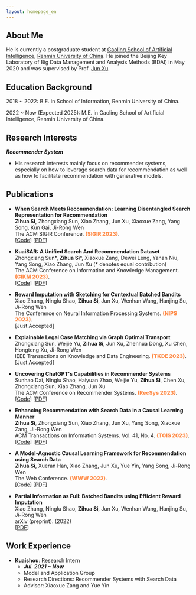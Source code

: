 ```yaml
---
layout: homepage_en
---
```


## About Me

He is currently a postgraduate student at [Gaoling School of Artificial Intelligence](http://ai.ruc.edu.cn/), [Renmin University of China](https://www.ruc.edu.cn/).
He joined the Beijing Key Laboratory of Big Data Management and Analysis Methods (BDAI) in May 2020 and was supervised by Prof. [Jun Xu](https://scholar.google.com/citations?user=su14mcEAAAAJ).


## Education Background

2018 ~ 2022: B.E. in School of Information, Renmin University of China.

2022 ~ Now (Expected 2025): M.E. in Gaoling School of Artificial Intelligence, Renmin University of China.

## Research Interests

***Recommender System***
- His research interests mainly focus on recommender systems, especially on how to leverage search data for recommendation as well as how to facilitate recommendation with generative models.



## Publications

- **When Search Meets Recommendation: Learning Disentangled Search Representation for Recommendation**
  <br>
  **Zihua Si**, Zhongxiang Sun, Xiao Zhang, Jun Xu, Xiaoxue Zang, Yang Song, Kun Gai, Ji-Rong Wen 
  <br>
  The ACM SIGIR Conference. <span style="color:#ff904f;font-weight:1000">(SIGIR 2023)</span>. 
  <br>
  [[Code](https://github.com/Ethan00Si/SESREC-SIGIR-2023)]
  [[PDF](https://arxiv.org/abs/2305.10822)] 

- **KuaiSAR: A Unified Search And Recommendation Dataset**
  <br>
  Zhongxiang Sun\*, **Zihua Si**\*, Xiaoxue Zang, Dewei Leng, Yanan Niu, Yang Song, Xiao Zhang, Jun Xu (* denotes equal contribution)
  <br>
  The ACM Conference on Information and Knowledge Management. <span style="color:#ff904f;font-weight:1000">(CIKM 2023)</span>.
  <br>
  [[Code](https://github.com/Ethan00Si/KuaiSAR)]
  [[PDF](https://arxiv.org/abs/2306.07705)] 

- **Reward Imputation with Sketching for Contextual Batched Bandits**
  <br>
  Xiao Zhang, Ninglu Shao, **Zihua Si**, Jun Xu, Wenhan Wang, Hanjing Su, Ji-Rong Wen 
  <br>
  The Conference on Neural Information Processing Systems. <span style="color:#ff904f;font-weight:1000">(NIPS 2023)</span>. 
  <br>
  [Just Accepted] 

- **Explainable Legal Case Matching via Graph Optimal Transport**
  <br>
  Zhongxiang Sun, Weijie Yu, **Zihua Si**, Jun Xu, Zhenhua Dong, Xu Chen, Hongteng Xu, Ji-Rong Wen 
  <br>
  IEEE Transactions on Knowledge and Data Engineering. <span style="color:#ff904f;font-weight:1000">(TKDE 2023)</span>. 
  <br>
  [Just Accepted] 


- **Uncovering ChatGPT's Capabilities in Recommender Systems**
  <br>
  Sunhao Dai, Ninglu Shao, Haiyuan Zhao, Weijie Yu, **Zihua Si**, Chen Xu, Zhongxiang Sun, Xiao Zhang, Jun Xu
  <br>
  The ACM Conference on Recommender Systems. <span style="color:#ff904f;font-weight:1000">(RecSys 2023)</span>.
  <br>
  [[Code](https://github.com/rainym00d/LLM4RS)]
  [[PDF](https://arxiv.org/abs/2305.02182)] 

- **Enhancing Recommendation with Search Data in a Causal Learning Manner**
  <br>
  **Zihua Si**, Zhongxiang Sun, Xiao Zhang, Jun Xu, Yang Song, Xiaoxue Zang, Ji-Rong Wen 
  <br>
  ACM Transactions on Information Systems. Vol. 41, No. 4. <span style="color:#ff904f;font-weight:1000">(TOIS 2023)</span>.
  <br>
  [[Code](https://github.com/Ethan00Si/IV4RecPlus-TOIS-2023)]
  [[PDF](https://dl.acm.org/doi/10.1145/3582425)] 

- **A Model-Agnostic Causal Learning Framework for Recommendation using Search Data**
  <br>
  **Zihua Si**, Xueran Han, Xiao Zhang, Jun Xu, Yue Yin, Yang Song, Ji-Rong Wen
  <br>
  The Web Conference. <span style="color:#ff904f;font-weight:1000">(WWW 2022)</span>.
  <br>
  [[Code](https://github.com/Ethan00Si/Instrumental-variables-for-recommendation)]
  [[PDF](https://arxiv.org/pdf/2202.04514.pdf)] 
  <!-- <strong><i style="color:#e74d3c">Oral Presentation</i></strong> -->



- **Partial Information as Full: Batched Bandits using Efficient Reward Imputation**
  <br>
  Xiao Zhang, Ninglu Shao, **Zihua Si**, Jun Xu, Wenhan Wang, Hanjing Su, Ji-Rong Wen 
  <br>
  arXiv (preprint). (2022)
  <br>
  [[PDF](https://arxiv.org/pdf/2210.06719.pdf)] 

  


## Work Experience

- **Kuaishou**: Research Intern
  - ***Jul. 2021 ~ Now***
  - Model and Application Group
  - Research Directions: Recommender Systems with Search Data
  - Advisor: Xiaoxue Zang and Yue Yin



